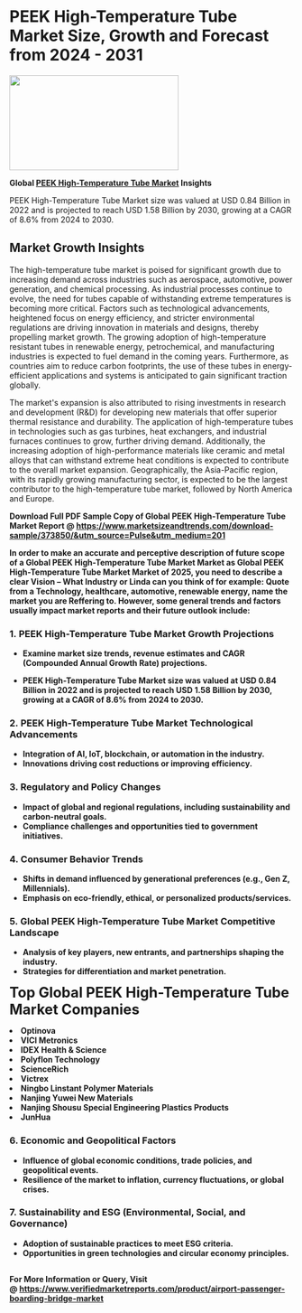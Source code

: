 <H1>PEEK High-Temperature Tube Market Size, Growth and Forecast from 2024 - 2031</H1><img class="aligncenter size-medium wp-image-584254" src="https://thirdeyenews.in/wp-content/uploads/2024/09/Global-Market-Research-300x168.jpeg" alt="" width="300" height="168" /><p><strong>Global&nbsp;<a href="https://www.marketsizeandtrends.com/download-sample/373850/&amp;utm_source=Pulse&amp;utm_medium=201">PEEK High-Temperature Tube Market</a> Insights</strong></p><p>PEEK High-Temperature Tube Market size was valued at USD 0.84 Billion in 2022 and is projected to reach USD 1.58 Billion by 2030, growing at a CAGR of 8.6% from 2024 to 2030.</p><p><h2>Market Growth Insights</h2> <p>The high-temperature tube market is poised for significant growth due to increasing demand across industries such as aerospace, automotive, power generation, and chemical processing. As industrial processes continue to evolve, the need for tubes capable of withstanding extreme temperatures is becoming more critical. Factors such as technological advancements, heightened focus on energy efficiency, and stricter environmental regulations are driving innovation in materials and designs, thereby propelling market growth. The growing adoption of high-temperature resistant tubes in renewable energy, petrochemical, and manufacturing industries is expected to fuel demand in the coming years. Furthermore, as countries aim to reduce carbon footprints, the use of these tubes in energy-efficient applications and systems is anticipated to gain significant traction globally.</p> <p><strong></strong></p> <p>The market's expansion is also attributed to rising investments in research and development (R&D) for developing new materials that offer superior thermal resistance and durability. The application of high-temperature tubes in technologies such as gas turbines, heat exchangers, and industrial furnaces continues to grow, further driving demand. Additionally, the increasing adoption of high-performance materials like ceramic and metal alloys that can withstand extreme heat conditions is expected to contribute to the overall market expansion. Geographically, the Asia-Pacific region, with its rapidly growing manufacturing sector, is expected to be the largest contributor to the high-temperature tube market, followed by North America and Europe.</p> <p><strong></p><p><span class=""><strong>Download Full PDF Sample Copy of Global PEEK High-Temperature Tube Market Report</strong> @ <a href="https://www.marketsizeandtrends.com/download-sample/373850/&amp;utm_source=Pulse&amp;utm_medium=201" target="_blank">https://www.marketsizeandtrends.com/download-sample/373850/&amp;utm_source=Pulse&amp;utm_medium=201</a></span></p><p>In order to make an accurate and perceptive description of future scope of a Global&nbsp;PEEK High-Temperature Tube Market Market as Global&nbsp;PEEK High-Temperature Tube Market Market of 2025, you need to describe a clear Vision &ndash; What Industry or Linda can you think of for example: Quote from a Technology, healthcare, automotive, renewable energy, name the market you are Reffering to. However, some general trends and factors usually impact market reports and their future outlook include:</p><h3>1.&nbsp;<strong>PEEK High-Temperature Tube Market Growth Projections</strong></h3><ul><li>Examine market size trends, revenue estimates and CAGR (Compounded Annual Growth Rate) projections.</li><li><p>PEEK High-Temperature Tube Market size was valued at USD 0.84 Billion in 2022 and is projected to reach USD 1.58 Billion by 2030, growing at a CAGR of 8.6% from 2024 to 2030.</p></li></ul><h3>2.&nbsp;<strong>PEEK High-Temperature Tube Market Technological Advancements</strong></h3><ul><li>Integration of AI, IoT, blockchain, or automation in the industry.</li><li>Innovations driving cost reductions or improving efficiency.</li></ul><h3>3.&nbsp;<strong>Regulatory and Policy Changes</strong></h3><ul><li>Impact of global and regional regulations, including sustainability and carbon-neutral goals.</li><li>Compliance challenges and opportunities tied to government initiatives.</li></ul><h3>4.&nbsp;<strong>Consumer Behavior Trends</strong></h3><ul><li>Shifts in demand influenced by generational preferences (e.g., Gen Z, Millennials).</li><li>Emphasis on eco-friendly, ethical, or personalized products/services.</li></ul><h3>5.&nbsp;<strong>Global PEEK High-Temperature Tube Market Competitive Landscape</strong></h3><ul><li>Analysis of key players, new entrants, and partnerships shaping the industry.</li><li>Strategies for differentiation and market penetration.</li></ul><p data-pm-slice="1 1 []"><span style="color: inherit; font-family: inherit; font-size: 25px;">Top Global PEEK High-Temperature Tube Market Companies</span></p><div class="" data-test-id=""><p><li>Optinova</li><li> VICI Metronics</li><li> IDEX Health & Science</li><li> Polyflon Technology</li><li> ScienceRich</li><li> Victrex</li><li> Ningbo Linstant Polymer Materials</li><li> Nanjing Yuwei New Materials</li><li> Nanjing Shousu Special Engineering Plastics Products</li><li> JunHua</li></p></div><h3>6.&nbsp;<strong>Economic and Geopolitical Factors</strong></h3><ul><li>Influence of global economic conditions, trade policies, and geopolitical events.</li><li>Resilience of the market to inflation, currency fluctuations, or global crises.</li></ul><h3>7.&nbsp;<strong>Sustainability and ESG (Environmental, Social, and Governance)</strong></h3><ul><li>Adoption of sustainable practices to meet ESG criteria.</li><li>Opportunities in green technologies and circular economy principles.</li></ul><h2><strong style="font-size: 14px;">For More Information or Query, Visit @&nbsp;</strong><a style="background-color: #ffffff; font-size: 14px;" href="https://www.marketsizeandtrends.com/report/peek-high-temperature-tube-market/" target="_blank">https://www.verifiedmarketreports.com/product/airport-passenger-boarding-bridge-market</a></h2>
